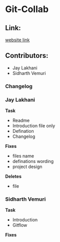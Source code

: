 # Git-Collab

## Link:
[website link](https://jaylakhani14.github.io/Git-Collab/Git-Collab/index.html)

## Contributors:
- Jay Lakhani
- Sidharth Vemuri

### Changelog
### Jay Lakhani

**Task**
- Readme
- Introduction file only
- Defination
- Changelog

**Fixes**
- files name
- definations wording
- project design

**Deletes**
- file

### Sidharth Vemuri

**Task**
- Introduction
- Gitflow

**Fixes**


